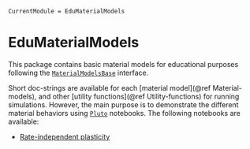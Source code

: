 ```@meta
CurrentModule = EduMaterialModels
```

# EduMaterialModels

This package contains basic material models for educational purposes following the [`MaterialModelsBase`](https://github.com/KnutAM/MaterialModelsBase.jl) interface. 

Short doc-strings are available for each [material model](@ref Material-models), 
and other [utility functions](@ref Utility-functions) for running simulations. 
However, the main purpose is to demonstrate the different material behaviors using 
[`Pluto`](https://plutojl.org/) notebooks. The following notebooks are available:

* [Rate-independent plasticity](pluto_notebooks/plasticity.jl)

